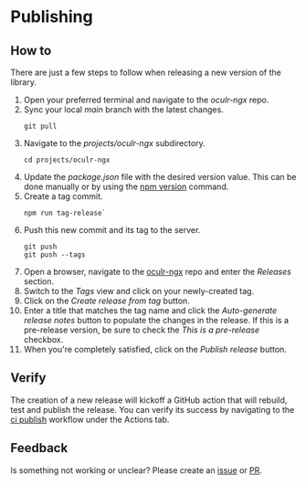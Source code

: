 # Publishing

## How to

There are just a few steps to follow when releasing a new version of the library.

1. Open your preferred terminal and navigate to the _oculr-ngx_ repo.
2. Sync your local _main_ branch with the latest changes.
   ```node
   git pull
   ```
3. Navigate to the _projects/oculr-ngx_ subdirectory.
   ```
   cd projects/oculr-ngx
   ```
4. Update the _package.json_ file with the desired version value. This can be done manually or by using the [npm version](https://docs.npmjs.com/cli/v7/commands/npm-version) command.
5. Create a tag commit.
   ```node
   npm run tag-release`
   ```
6. Push this new commit and its tag to the server.
   ```node
   git push
   git push --tags
   ```
7. Open a browser, navigate to the [oculr-ngx](https://github.com/Progressive/oculr-ngx) repo and enter the _Releases_ section.
8. Switch to the _Tags_ view and click on your newly-created tag.
9. Click on the _Create release from tag_ button.
10. Enter a title that matches the tag name and click the _Auto-generate release notes_ button to populate the changes in the release. If this is a pre-release version, be sure to check the _This is a pre-release_ checkbox.
11. When you're completely satisfied, click on the _Publish release_ button.

## Verify

The creation of a new release will kickoff a GitHub action that will rebuild, test and publish the release. You can verify its success by navigating to the [ci publish](https://github.com/Progressive/oculr-ngx/actions/workflows/publish.yml) workflow under the Actions tab.

## Feedback

Is something not working or unclear? Please create an [issue](https://github.com/Progressive/oculr-ngx/issues/new/choose) or [PR](https://github.com/Progressive/oculr-ngx/blob/main/CONTRIBUTING.md).
